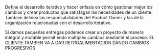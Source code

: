 Define el desarrollo iterativo y hacer énfasis en cómo gestionar mejor los cambios y crear productos que satisfagan las necesidades de un cliente.
Tambien delinea las responsabilidades del Product Owner y las de la organización relacionadas con el desarrollo iterativo.

Si damos pequeñas entregas podemos crear un proyecto de manera integral y mutable permitiendo multiples cambios mediante el proceso.
EL CLIENTE TAMBIEN VA A DAR RETROALIMENTACION DANDO CAMBIOS PROGRESIVOS


